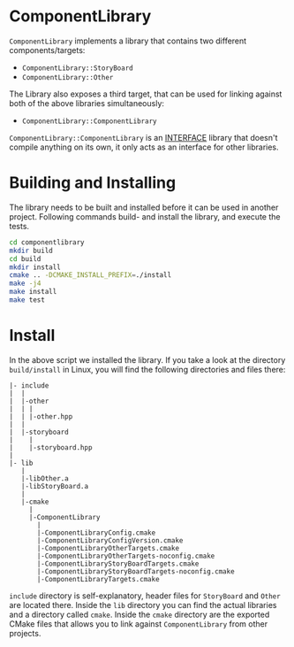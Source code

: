 # ComponentLibrary

`ComponentLibrary` implements a library that contains two different components/targets:

* `ComponentLibrary::StoryBoard`
* `ComponentLibrary::Other`

The Library also exposes a third target, that can be used for linking against both of the above
libraries simultaneously:

* `ComponentLibrary::ComponentLibrary`

`ComponentLibrary::ComponentLibrary` is an [INTERFACE](https://cmake.org/cmake/help/latest/command/add_library.html#interface-libraries) library that 
doesn't compile anything on its own, it only acts as an interface for other libraries.

# Building and Installing

The library needs to be built and installed before it can be used in another project. Following commands build- and install the library, and execute the tests.

```bash
cd componentlibrary
mkdir build
cd build
mkdir install
cmake .. -DCMAKE_INSTALL_PREFIX=./install
make -j4
make install
make test
```

# Install

In the above script we installed the library. If you take a look at the directory `build/install` in Linux, you will find the
following directories and files there:

```
|- include
|  |
|  |-other
|  | |
|  | |-other.hpp
|  | 
|  |-storyboard
|    |
|    |-storyboard.hpp
|   
|- lib
   |
   |-libOther.a
   |-libStoryBoard.a
   |
   |-cmake
     |
     |-ComponentLibrary
       |
       |-ComponentLibraryConfig.cmake
       |-ComponentLibraryConfigVersion.cmake
       |-ComponentLibraryOtherTargets.cmake
       |-ComponentLibraryOtherTargets-noconfig.cmake
       |-ComponentLibraryStoryBoardTargets.cmake
       |-ComponentLibraryStoryBoardTargets-noconfig.cmake
       |-ComponentLibraryTargets.cmake
```

`include` directory is self-explanatory, header files for `StoryBoard` and `Other` are located there. Inside the `lib`
directory you can find the actual libraries and a directory called `cmake`. Inside the `cmake` directory are the exported
CMake files that allows you to link against `ComponentLibrary` from other projects.

